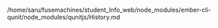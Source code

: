 /home/saru/fusemachines/student_Info_web/node_modules/ember-cli-qunit/node_modules/qunitjs/History.md